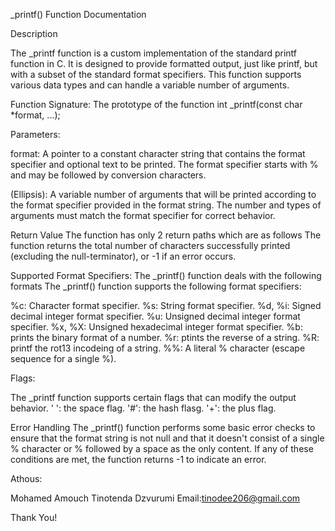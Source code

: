  _printf() Function Documentation

Description

The _printf function is a custom implementation of the standard printf function in C. It is designed to provide formatted output, just like printf, but with a subset of the standard format specifiers. This function supports various data types and can handle a variable number of arguments.

Function Signature:
The prototype of the function
int _printf(const char *format, ...);

Parameters:

format: A pointer to a constant character string that contains the format specifier and optional text to be printed. The format specifier starts with % and may be followed by conversion characters.

 (Ellipsis): A variable number of arguments that will be printed according to the format specifier provided in the format string. The number and types of arguments must match the format specifier for correct behavior.

Return Value
The function has only 2 return paths which are as follows
The function returns the total number of characters successfully printed (excluding the null-terminator), or -1 if an error occurs.

Supported Format Specifiers:
The _printf() function deals with the following formats
The _printf() function supports the following format specifiers:

%c: Character format specifier.
%s: String format specifier.
%d, %i: Signed decimal integer format specifier.
%u: Unsigned decimal integer format specifier.
%x, %X: Unsigned hexadecimal integer format specifier.
%b: prints the binary format of a number.
%r: ptints the reverse of a string.
%R: printf the rot13 incodeing of a string.
%%: A literal % character (escape sequence for a single %).

Flags:

The _printf function supports certain flags that can modify the output behavior.
' ': the space flag.
'#': the hash flasg.
'+': the plus flag.

Error Handling
The _printf() function performs some basic error checks to ensure that the format string is not null and that it doesn't consist of a single % character or % followed by a space as the only content. If any of these conditions are met, the function returns -1 to indicate an error.

Athous:

Mohamed Amouch 
Tinotenda Dzvurumi 
Email:tinodee206@gmail.com

Thank You!
